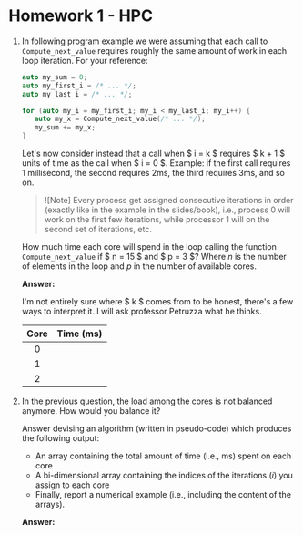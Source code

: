 # Homework 1 - HPC

1. In following program example we were assuming that each call to `Compute_next_value` requires
   roughly the same amount of work in each loop iteration. For your reference:

   ```cpp
   auto my_sum = 0;
   auto my_first_i = /* ... */;
   auto my_last_i = /* ... */;

   for (auto my_i = my_first_i; my_i < my_last_i; my_i++) {
      auto my_x = Compute_next_value(/* ... */);
      my_sum += my_x;
   }
   ```

   Let's now consider instead that a call when $ i = k $ requires $ k + 1 $ units of time as the call
   when $ i = 0 $. Example: if the first call requires 1 millisecond, the second requires 2ms, the
   third requires 3ms, and so on.

   > ![Note]
   > Every process get assigned consecutive iterations in order (exactly like in the example in the
   > slides/book), i.e., process 0 will work on the first few iterations, while processor 1 will on
   > the second set of iterations, etc.

   How much time each core will spend in the loop calling the function `Compute_next_value` if
   $ n = 15 $ and $ p = 3 $? Where $n$ is the number of elements in the loop and $p$ in the number of
   available cores.

   **Answer:**

   I'm not entirely sure where $ k $ comes from to be honest, there's a few ways to interpret it. I
   will ask professor Petruzza what he thinks.

   | Core | Time (ms) |
   | :--: | :-------: |
   |  0   |           |
   |  1   |           |
   |  2   |           |

2. In the previous question, the load among the cores is not balanced anymore. How would you balance
   it?

   Answer devising an algorithm (written in pseudo-code) which produces the following output:

   - An array containing the total amount of time (i.e., ms) spent on each core
   - A bi-dimensional array containing the indices of the iterations ($i$) you assign to each core
   - Finally, report a numerical example (i.e., including the content of the arrays).

   **Answer:**
